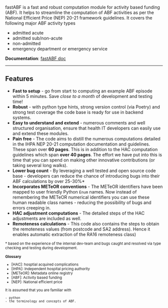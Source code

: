 fastABF is a fast and robust computation module for activity based funding (ABF). It helps to 
streamline the computation of ABF activities as per the National Efficient Price (NEP) 20-21 framework guidelines.  It covers the following major ABF activity types

- admitted acute
- admitted sub/non-acute
- non-admitted
- emergency department or emergency service

**Documentation**: [fastABF doc](https://greenlakemedical.github.io/fastABF/)

---
## Features

- **Fast to setup** - go from start to computing an example ABF episode within 5 minutes. Save *close to a month* of development and testing time!
- **Robust** - with python type hints, strong version control (via Poetry) and strong test coverage the code base is ready for use in backend systems.
- **Easy to understand and extend** - numerous comments and well structured organisation, ensure that health IT developers can easily use and extend these modules. 
- **Pain free** - The code aims to distill the numerous computations detailed in the IHPA NEP 20-21 computation documentation and guidelines. These span over **60 pages**. This is in addition to the HAC computation guidelines which span **over 40 pages**. The effort we have put into this is time that you can spend on making other innovative contributions (or taking several long walks).
- **Lower bug count** - By leveraging a well tested and open source code base - developers can reduce the chance of introducing bugs into their ABF calculations by over 25-30%* 
- **Incorporates METeOR conventions** - The METeOR identifiers have been mapped to user friendly Python `Enum` names. Now instead of remembering the METeOR numerical identifiers you can use these human readable class names  - reducing the possibility of bugs and errors creeping in. 
- **HAC adjustment computations** - The detailed steps of the HAC adjustments are included as well. 
- **Remoteness calculations** - This code also contains the steps to obtain the remoteness values (from postcode and SA2 address). Hence it enables automatic extraction of the RA16 remoteness class)

<small>* based on the experience of the internal dev-team and bugs caught and resolved via type checking and testing during development.

**Glossary**

- [HAC]: hosptial acquired complications
- [IHPA]: Independent hospital pricing authority
- [METeOR]:  Metadata online registry 
- [ABF]: Activity based funding
- [NEP]: National efficient price

It is assumed that you are familiar with 

    - python 
    - the terminology and concepts of ABF.